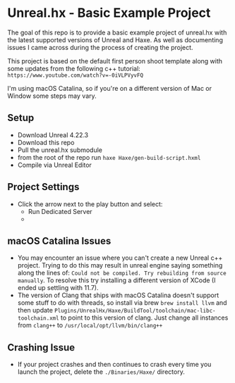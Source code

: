 # Unreal.hx - Basic Example Project

The goal of this repo is to provide a basic example project of unreal.hx with the latest supported versions of Unreal and Haxe. As well as documenting issues I came across during the process of creating the project.

This project is based on the default first person shoot template along with some updates from the following c++ tutorial: `https://www.youtube.com/watch?v=-0iVLPVyvFQ`

I'm using macOS Catalina, so if you're on a different version of Mac or Window some steps may vary.

## Setup

* Download Unreal 4.22.3
* Download this repo
* Pull the unreal.hx submodule
* from the root of the repo run `haxe Haxe/gen-build-script.hxml`
* Compile via Unreal Editor

## Project Settings
* Click the arrow next to the play button and select:
  * Run Dedicated Server
  * 

## macOS Catalina Issues

* You may encounter an issue where you can't create a new Unreal c++ project. Trying to do this may result in unreal engine saying something along the lines of: `Could not be compiled. Try rebuilding from source manually`. To resolve this try installing a different version of XCode (I ended up settling with 11.7).
* The version of Clang that ships with macOS Catalina doesn't support some stuff to do with threads, so install via brew `brew install llvm` and then update `Plugins/UnrealHx/Haxe/BuildTool/toolchain/mac-libc-toolchain.xml` to point to this version of clang. Just change all instances from `clang++` to `/usr/local/opt/llvm/bin/clang++`

## Crashing Issue

* If your project crashes and then continues to crash every time you launch the project, delete the `./Binaries/Haxe/` directory.